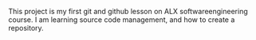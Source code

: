 This project is my first git and github lesson on ALX softwareengineering course. I am learning source code management, and how to create a repository.
